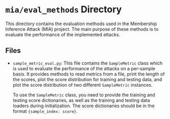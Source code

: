 # `mia/eval_methods` Directory

This directory contains the evaluation methods used in the Membership Inference Attack (MIA) project. The main purpose of these methods is to evaluate the performance of the implemented attacks.

## Files

- `sample_metric_eval.py`: This file contains the `SampleMetric` class which is used to evaluate the performance of the attacks on a per-sample basis. It provides methods to read metrics from a file, print the length of the scores, plot the score distribution for training and testing data, and plot the score distribution of two different `SampleMetric` instances.

    To use the `SampleMetric` class, you need to provide the training and testing score dictionaries, as well as the training and testing data loaders during initialization. The score dictionaries should be in the format `{sample_index: score}`.


